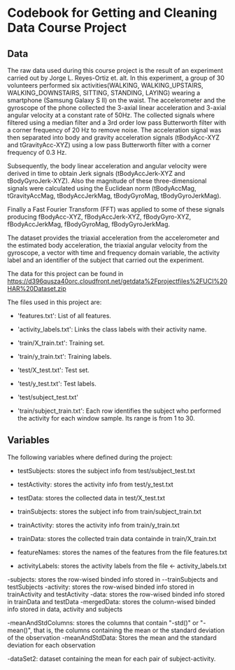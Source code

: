 Codebook for Getting and Cleaning Data Course Project
==================================

## Data

The raw data used during this course project is the result of an experiment carried out by Jorge L. Reyes-Ortiz et. alt. In this experiment, a group of 30 volunteers performed six activities(WALKING, WALKING_UPSTAIRS, WALKING_DOWNSTAIRS, SITTING, STANDING, LAYING) wearing a smartphone (Samsung Galaxy S II) on the waist. The accelerometer and the gyroscope of the phone collected the 3-axial linear acceleration and 3-axial angular velocity at a constant rate of 50Hz. The collected signals where filtered using a median filter and a 3rd order low pass Butterworth filter with a corner frequency of 20 Hz to remove noise. The acceleration signal was then separated into body and gravity acceleration signals (tBodyAcc-XYZ and tGravityAcc-XYZ) using a low pass Butterworth filter with a corner frequency of 0.3 Hz. 

Subsequently, the body linear acceleration and angular velocity were derived in time to obtain Jerk signals (tBodyAccJerk-XYZ and tBodyGyroJerk-XYZ). Also the magnitude of these three-dimensional signals were calculated using the Euclidean norm (tBodyAccMag, tGravityAccMag, tBodyAccJerkMag, tBodyGyroMag, tBodyGyroJerkMag). 

Finally a Fast Fourier Transform (FFT) was applied to some of these signals producing fBodyAcc-XYZ, fBodyAccJerk-XYZ, fBodyGyro-XYZ, fBodyAccJerkMag, fBodyGyroMag, fBodyGyroJerkMag.

The dataset provides the triaxial acceleration from the accelerometer and the estimated body acceleration, the triaxial angular velocity from the gyroscope, a vector with time and frequency domain variable, the activity label and an identifier of the subject that carried out the experiment. 

The data for this project can be found in
https://d396qusza40orc.cloudfront.net/getdata%2Fprojectfiles%2FUCI%20HAR%20Dataset.zip 

The files used in this project are:

- 'features.txt': List of all features.

- 'activity_labels.txt': Links the class labels with their activity name.

- 'train/X_train.txt': Training set.

- 'train/y_train.txt': Training labels.

- 'test/X_test.txt': Test set.

- 'test/y_test.txt': Test labels.

- 'test/subject_test.txt'

- 'train/subject_train.txt': Each row identifies the subject who performed the activity for each window sample. Its range is from 1 to 30. 

## Variables

The following variables where defined during the project:

- testSubjects: stores the subject info from test/subject_test.txt
- testActivity: stores the activity info from test/y_test.txt
- testData: stores the collected data in test/X_test.txt 
- trainSubjects: stores the subject info from train/subject_train.txt
- trainActivity: stores the activity info from train/y_train.txt
- trainData: stores the collected train data containde in train/X_train.txt

- featureNames: stores the names of the features from the file features.txt
- activityLabels: stores the activity labels from the file  <- activity_labels.txt


-subjects: stores the row-wised binded info stored in --trainSubjects and testSubjects
-activity: stores the row-wised binded info stored in trainActivity and testActivity
-data: stores the row-wised binded info stored in trainData and testData
-mergedData: stores the column-wised binded info stored in  data, activity and subjects

-meanAndStdColumns: stores the columns that contain "-std()" or "-mean()", that is, the columns containing the mean or the standard deviation of the observation
-meanAndStdData: Stores the mean and the standard deviation for each observation

-dataSet2: dataset containing the mean for each pair of subject-activity.
